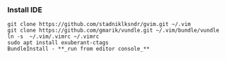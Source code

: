 ### Install IDE

    git clone https://github.com/stadniklksndr/gvim.git ~/.vim
    git clone https://github.com/gmarik/vundle.git ~/.vim/bundle/vundle
    ln -s  ~/.vim/.vimrc ~/.vimrc
    sudo apt install exuberant-ctags
    BundleInstall - **_run from editor console_**
